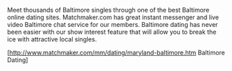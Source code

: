 Meet thousands of Baltimore singles through one of the best Baltimore online dating sites. Matchmaker.com has great instant messenger and live video Baltimore chat service for our members. Baltimore dating has never been easier with our show interest feature that will allow you to break the ice with attractive local singles.

[http://www.matchmaker.com/mm/dating/maryland-baltimore.htm  Baltimore Dating]
